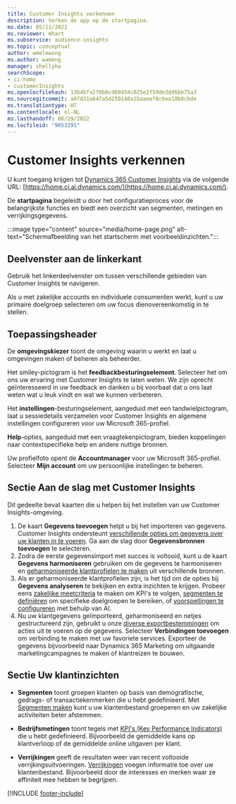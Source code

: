 ```yaml
---
title: Customer Insights verkennen
description: Verken de app op de startpagina.
ms.date: 05/11/2022
ms.reviewer: mhart
ms.subservice: audience-insights
ms.topic: conceptual
author: wmelewong
ms.author: wameng
manager: shellyha
searchScope:
- ci-home
- customerInsights
ms.openlocfilehash: 13b4bfa2f0b0cd69454c025e2f59de3dd6bb75a3
ms.sourcegitcommit: a97d31a647a5d259140a1baaeef8c6ea10b8cbde
ms.translationtype: HT
ms.contentlocale: nl-NL
ms.lasthandoff: 06/29/2022
ms.locfileid: "9053291"
---
```

# <a name="explore-customer-insights"></a>Customer Insights verkennen

U kunt toegang krijgen tot [Dynamics 365 Customer Insights](https://home.ci.ai.dynamics.com/) via de volgende URL: [https://home.ci.ai.dynamics.com/](https://home.ci.ai.dynamics.com/).

De **startpagina** begeleidt u door het configuratieproces voor de belangrijkste functies en biedt een overzicht van segmenten, metingen en verrijkingsgegevens.

:::image type="content" source="media/home-page.png" alt-text="Schermafbeelding van het startscherm met voorbeeldinzichten.":::

## <a name="left-side-pane"></a>Deelvenster aan de linkerkant

Gebruik het linkerdeelvenster om tussen verschillende gebieden van Customer Insights te navigeren.

Als u met zakelijke accounts en individuele consumenten werkt, kunt u uw primaire doelgroep selecteren om uw focus dienovereenkomstig in te stellen.

## <a name="application-header"></a>Toepassingsheader

De **omgevingskiezer** toont de omgeving waarin u werkt en laat u omgevingen maken of beheren als beheerder.

Het smiley-pictogram is het **feedbackbesturingselement**. Selecteer het om ons uw ervaring met Customer Insights te laten weten. We zijn oprecht geïnteresseerd in uw feedback en danken u bij voorbaat dat u ons laat weten wat u leuk vindt en wat we kunnen verbeteren.

Het **instellingen**-besturingselement, aangeduid met een tandwielpictogram, laat u sessiedetails verzamelen voor Customer Insights en algemene instellingen configureren voor uw Microsoft 365-profiel.

**Help**-opties, aangeduid met een vraagtekenpictogram, bieden koppelingen naar contextspecifieke help en andere nuttige bronnen.

Uw profielfoto opent de **Accountmanager** voor uw Microsoft 365-profiel. Selecteer **Mijn account** om uw persoonlijke instellingen te beheren.

## <a name="getting-started-with-customer-insights-section"></a>Sectie Aan de slag met Customer Insights

Dit gedeelte bevat kaarten die u helpen bij het instellen van uw Customer Insights-omgeving.

1. De kaart **Gegevens toevoegen** helpt u bij het importeren van gegevens. Customer Insights ondersteunt [verschillende opties om gegevens over uw klanten in te voeren](data-sources.md). Ga aan de slag door **Gegevensbronnen toevoegen** te selecteren.
1. Zodra de eerste gegevensimport met succes is voltooid, kunt u de kaart **Gegevens harmoniseren** gebruiken om de gegevens te harmoniseren en [geharmoniseerde klantprofielen te maken](data-unification.md) uit verschillende bronnen. 
1. Als er geharmoniseerde klantprofielen zijn, is het tijd om de opties bij **Gegevens analyseren** te bekijken en extra inzichten te krijgen. Probeer eens [zakelijke meetcriteria](measures.md) te maken om KPI's te volgen, [segmenten te definiëren](segments.md) om specifieke doelgroepen te bereiken, of [voorspellingen te configureren](predictions-overview.md) met behulp van AI.
1. Nu uw klantgegevens geïmporteerd, geharmoniseerd en netjes gestructureerd zijn, gebruikt u onze [diverse exportbestemmingen](export-destinations.md) om acties uit te voeren op de gegevens. Selecteer **Verbindingen toevoegen** om verbinding te maken met uw favoriete services. Exporteer de gegevens bijvoorbeeld naar Dynamics 365 Marketing om uitgaande marketingcampagnes te maken of klantreizen te bouwen. 

## <a name="your-customer-insights-section"></a>Sectie Uw klantinzichten

- **Segmenten** toont groepen klanten op basis van demografische, gedrags- of transactiekenmerken die u hebt gedefinieerd. Met [Segmenten maken](segments.md) kunt u uw klantenbestand groeperen en uw zakelijke activiteiten beter afstemmen.

- **Bedrijfsmetingen** toont tegels met [KPI's (Key Performance Indicators)](measures.md) die u hebt gedefinieerd. Bijvoorbeeld de gemiddelde kans op klantverloop of de gemiddelde online uitgaven per klant.

- **Verrijkingen** geeft de resultaten weer van recent voltooide verrijkingsuitvoeringen. [Verrijkingen](enrichment-hub.md) voegen informatie toe over uw klantenbestand. Bijvoorbeeld door de interesses en merken waar ze affiniteit mee hebben te begrijpen.


[!INCLUDE [footer-include](includes/footer-banner.md)]
